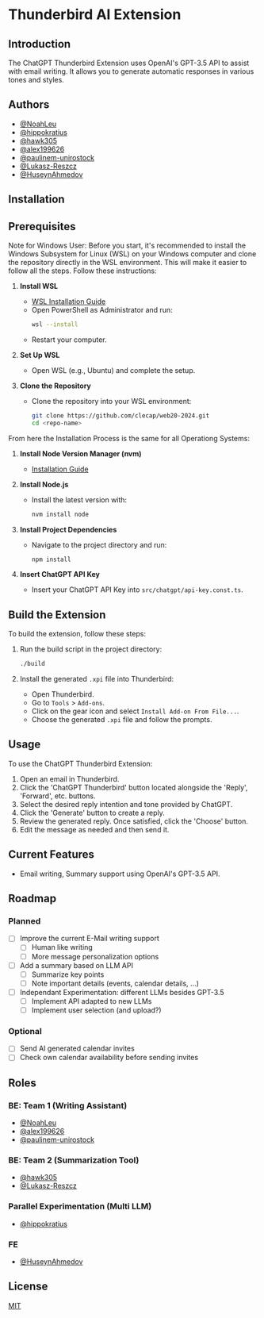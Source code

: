 
# Thunderbird AI Extension

## Introduction

The ChatGPT Thunderbird Extension uses OpenAI's GPT-3.5 API to assist with email writing. It allows you to generate automatic responses in various tones and styles.

## Authors

- [@NoahLeu](https://www.github.com/NoahLeu)
- [@hippokratius](https://www.github.com/hippokratius)
- [@hawk305](https://www.github.com/hawk305)
- [@alex199626](https://www.github.com/alex199626)
- [@paulinem-unirostock](https://www.github.com/paulinem-unirostock)
- [@Lukasz-Reszcz](https://www.github.com/Lukasz-Reszcz)
- [@HuseynAhmedov](https://www.github.com/HuseynAhmedov)


## Installation

## Prerequisites

Note for Windows User: Before you start, it's recommended to install the Windows Subsystem for Linux (WSL) on your Windows computer and clone the repository directly in the WSL environment. This will make it easier to follow all the steps. Follow these instructions:

1. **Install WSL**
   - [WSL Installation Guide](https://docs.microsoft.com/en-us/windows/wsl/install)
   - Open PowerShell as Administrator and run:
     ```sh
     wsl --install
     ```
   - Restart your computer.

2. **Set Up WSL**
   - Open WSL (e.g., Ubuntu) and complete the setup.

3. **Clone the Repository**
   - Clone the repository into your WSL environment:
     ```sh
     git clone https://github.com/clecap/web20-2024.git
     cd <repo-name>
     ```

From here the Installation Process is the same for all Operationg Systems:

1. **Install Node Version Manager (nvm)**
   - [Installation Guide](https://github.com/nvm-sh/nvm#installing-and-updating)

2. **Install Node.js**
   - Install the latest version with:
     ```sh
     nvm install node
     ```

3. **Install Project Dependencies**
   - Navigate to the project directory and run:
     ```sh
     npm install
     ```

4. **Insert ChatGPT API Key**
   - Insert your ChatGPT API Key into `src/chatgpt/api-key.const.ts`.

## Build the Extension

To build the extension, follow these steps:

1. Run the build script in the project directory:
   ```sh
   ./build
   ```

2. Install the generated `.xpi` file into Thunderbird:
   - Open Thunderbird.
   - Go to `Tools` > `Add-ons`.
   - Click on the gear icon and select `Install Add-on From File...`.
   - Choose the generated `.xpi` file and follow the prompts.

## Usage

To use the ChatGPT Thunderbird Extension:

1. Open an email in Thunderbird.
2. Click the 'ChatGPT Thunderbird' button located alongside the 'Reply', 'Forward', etc. buttons.
3. Select the desired reply intention and tone provided by ChatGPT.
4. Click the 'Generate' button to create a reply.
5. Review the generated reply. Once satisfied, click the 'Choose' button.
6. Edit the message as needed and then send it.

## Current Features
- Email writing, Summary support using OpenAI's GPT-3.5 API.

## Roadmap

### Planned
* [ ] Improve the current E-Mail writing support
    * [ ] Human like writing
    * [ ] More message personalization options
* [ ] Add a summary based on LLM API
    * [ ] Summarize key points
    * [ ] Note important details (events, calendar details, ...)
 * [ ] Independant Experimentation: different LLMs besides GPT-3.5
    * [ ] Implement API adapted to new LLMs
    * [ ] Implement user selection (and upload?)

### Optional
* [ ] Send AI generated calendar invites
* [ ] Check own calendar availability before sending invites

## Roles

### BE: Team 1 (Writing Assistant)

- [@NoahLeu](https://www.github.com/NoahLeu)
- [@alex199626](https://www.github.com/alex199626)
- [@paulinem-unirostock](https://www.github.com/paulinem-unirostock)

### BE: Team 2 (Summarization Tool)

- [@hawk305](https://www.github.com/hawk305)
- [@Lukasz-Reszcz](https://www.github.com/Lukasz-Reszcz)

### Parallel Experimentation (Multi LLM)

- [@hippokratius](https://www.github.com/hippokratius)

### FE

- [@HuseynAhmedov](https://www.github.com/HuseynAhmedov)

## License

[MIT](https://choosealicense.com/licenses/mit/)